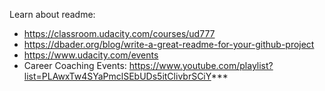 Learn about readme:
- https://classroom.udacity.com/courses/ud777
- https://dbader.org/blog/write-a-great-readme-for-your-github-project
- https://www.udacity.com/events
- Career Coaching Events: https://www.youtube.com/playlist?list=PLAwxTw4SYaPmclSEbUDs5itClivbrSCiY***
